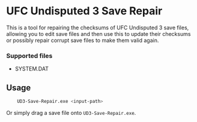 # UFC Undisputed 3 Save Repair
This is a tool for repairing the checksums of UFC Undisputed 3 save files, allowing you to edit save files and then use this to update their checksums or possibly repair corrupt save files to make them valid again.

### Supported files
- SYSTEM.DAT

## Usage 
```bash
    UD3-Save-Repair.exe <input-path>
```
Or simply drag a save file onto `UD3-Save-Repair.exe`.  